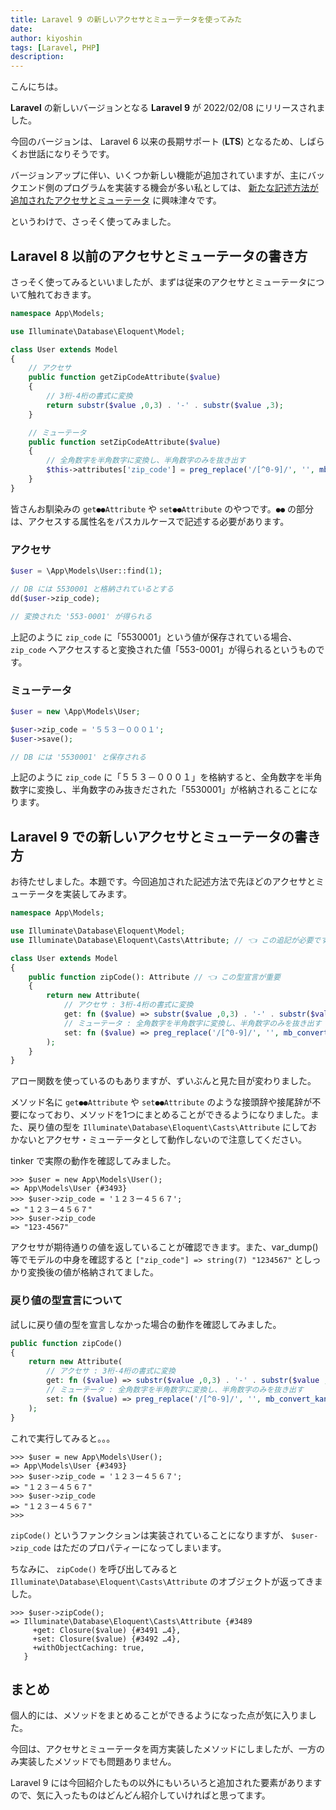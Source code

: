```yaml
---
title: Laravel 9 の新しいアクセサとミューテータを使ってみた
date: 
author: kiyoshin
tags: [Laravel, PHP]
description: 
---
```


こんにちは。

**Laravel** の新しいバージョンとなる **Laravel 9** が 2022/02/08 にリリースされました。

今回のバージョンは、 Laravel 6 以来の長期サポート (**LTS**) となるため、しばらくお世話になりそうです。

バージョンアップに伴い、いくつか新しい機能が追加されていますが、主にバックエンド側のプログラムを実装する機会が多い私としては、 [新たな記述方法が追加されたアクセサとミューテータ](https://laravel.com/docs/9.x/releases#eloquent-accessors-and-mutators) に興味津々です。

というわけで、さっそく使ってみました。

## Laravel 8 以前のアクセサとミューテータの書き方

さっそく使ってみるといいましたが、まずは従来のアクセサとミューテータについて触れておきます。

```php
namespace App\Models;

use Illuminate\Database\Eloquent\Model;

class User extends Model
{
    // アクセサ
    public function getZipCodeAttribute($value)
    {
        // 3桁-4桁の書式に変換
        return substr($value ,0,3) . '-' . substr($value ,3);
    }

    // ミューテータ
    public function setZipCodeAttribute($value)
    {
        // 全角数字を半角数字に変換し、半角数字のみを抜き出す
        $this->attributes['zip_code'] = preg_replace('/[^0-9]/', '', mb_convert_kana($value, 'n'));
    }
}
```

皆さんお馴染みの `get●●Attribute` や `set●●Attribute` のやつです。`●●` の部分は、アクセスする属性名をパスカルケースで記述する必要があります。

### アクセサ

```php
$user = \App\Models\User::find(1);

// DB には 5530001 と格納されているとする
dd($user->zip_code);

// 変換された '553-0001' が得られる
```

上記のように `zip_code` に「5530001」という値が保存されている場合、 `zip_code` へアクセスすると変換された値「553-0001」が得られるというものです。

### ミューテータ

```php
$user = new \App\Models\User;

$user->zip_code = '５５３－０００１';
$user->save();

// DB には '5530001' と保存される
```

上記のように `zip_code` に「５５３－０００１」を格納すると、全角数字を半角数字に変換し、半角数字のみ抜きだされた「5530001」が格納されることになります。

## Laravel 9 での新しいアクセサとミューテータの書き方

お待たせしました。本題です。今回追加された記述方法で先ほどのアクセサとミューテータを実装してみます。

```php
namespace App\Models;

use Illuminate\Database\Eloquent\Model;
use Illuminate\Database\Eloquent\Casts\Attribute; // 👈 この追記が必要です

class User extends Model
{
    public function zipCode(): Attribute // 👈 この型宣言が重要
    {
        return new Attribute(
            // アクセサ : 3桁-4桁の書式に変換
            get: fn ($value) => substr($value ,0,3) . '-' . substr($value ,3),
            // ミューテータ : 全角数字を半角数字に変換し、半角数字のみを抜き出す
            set: fn ($value) => preg_replace('/[^0-9]/', '', mb_convert_kana($value, 'n')),
        );
    }
}
```

アロー関数を使っているのもありますが、ずいぶんと見た目が変わりました。

メソッド名に `get●●Attribute` や `set●●Attribute` のような接頭辞や接尾辞が不要になっており、メソッドを1つにまとめることができるようになりました。また、戻り値の型を `Illuminate\Database\Eloquent\Casts\Attribute` にしておかないとアクセサ・ミューテータとして動作しないので注意してください。

tinker で実際の動作を確認してみました。

```
>>> $user = new App\Models\User();
=> App\Models\User {#3493}
>>> $user->zip_code = '１２３ー４５６７';
=> "１２３ー４５６７"
>>> $user->zip_code
=> "123-4567"
```

アクセサが期待通りの値を返していることが確認できます。また、var_dump() 等でモデルの中身を確認すると `["zip_code"] => string(7) "1234567"` としっかり変換後の値が格納されてました。

### 戻り値の型宣言について

試しに戻り値の型を宣言しなかった場合の動作を確認してみました。

```php
public function zipCode()
{
    return new Attribute(
        // アクセサ : 3桁-4桁の書式に変換
        get: fn ($value) => substr($value ,0,3) . '-' . substr($value ,3),
        // ミューテータ : 全角数字を半角数字に変換し、半角数字のみを抜き出す
        set: fn ($value) => preg_replace('/[^0-9]/', '', mb_convert_kana($value, 'n')),
    );
}
```

これで実行してみると。。。

```
>>> $user = new App\Models\User();
=> App\Models\User {#3493}
>>> $user->zip_code = '１２３ー４５６７';
=> "１２３ー４５６７"
>>> $user->zip_code
=> "１２３ー４５６７"
>>>
```

`zipCode()` というファンクションは実装されていることになりますが、 `$user->zip_code` はただのプロパティーになってしまいます。

ちなみに、 `zipCode()` を呼び出してみると `Illuminate\Database\Eloquent\Casts\Attribute` のオブジェクトが返ってきました。

```
>>> $user->zipCode();
=> Illuminate\Database\Eloquent\Casts\Attribute {#3489
     +get: Closure($value) {#3491 …4},
     +set: Closure($value) {#3492 …4},
     +withObjectCaching: true,
   }
```

## まとめ

個人的には、メソッドをまとめることができるようになった点が気に入りました。

今回は、アクセサとミューテータを両方実装したメソッドにしましたが、一方のみ実装したメソッドでも問題ありません。

Laravel 9 には今回紹介したもの以外にもいろいろと追加された要素がありますので、気に入ったものはどんどん紹介していければと思ってます。
